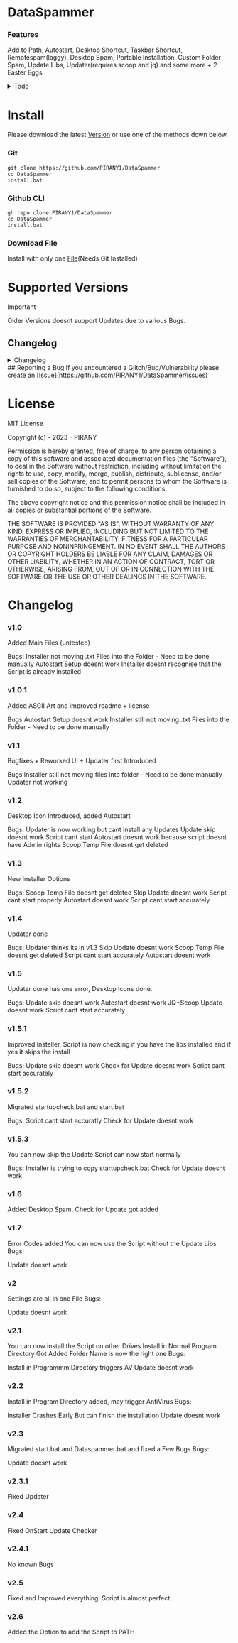 # DataSpammer
### Features
Add to Path, Autostart, Desktop Shortcut, Taskbar Shortcut, Remotespam(laggy), Desktop Spam, Portable Installation, Custom Folder Spam, Update Libs, Updater(requires scoop and jq) and some more + 2 Easter Eggs

<details>
    <summary>Todo</summary>
    Create Custom Batch for USB Stick,
    Fix Remotespam via scp/ftp/ssh,
    Improve Language,
    Add Comments,
    Remove Weird Call Signs,
</details>

# Install
Please download the latest [Version](https://github.com/PIRANY1/DataSpammer/releases/latest) or use one of the methods down below.
### Git
```
git clone https://github.com/PIRANY1/DataSpammer
cd DataSpammer
install.bat
```
### Github CLI
```
gh repo clone PIRANY1/DataSpammer
cd DataSpammer
install.bat
```
### Download File
Install with only one [File](https://gist.github.com/PIRANY1/8344f981f20a8e430f8a74c5fa80c390/archive/97f89d1649c772d1c556310cd53a14e68a7801b4.zip)(Needs Git Installed)

# Supported Versions
> [!IMPORTANT]
> Older Versions doesnt support Updates due to various Bugs.

## Changelog
<details>
    <summary>Changelog</summary>
    |Version | Supported          |Link to Changelog                |
    |------- | ------------------ |----------------------- |
    |v1.0  |❌|[Changelog Here](https://github.com/PIRANY1/DataSpammer#v10)
    |v1.0.1|❌|[Changelog Here](https://github.com/PIRANY1/DataSpammer#v101)
    |v1.1|❌|[Changelog Here](https://github.com/PIRANY1/DataSpammer#v11)
    |v1.2|❌|[Changelog Here](https://github.com/PIRANY1/DataSpammer#v12)
    |v1.3|❌|[Changelog Here](https://github.com/PIRANY1/DataSpammer#v13)
    |v1.4|❌|[Changelog Here](https://github.com/PIRANY1/DataSpammer#v14)
    |v1.5|❌|[Changelog Here](https://github.com/PIRANY1/DataSpammer#v15)
    |v1.5.1|❌|[Changelog Here](https://github.com/PIRANY1/DataSpammer#v151)
    |v1.5.2|❌|[Changelog Here](https://github.com/PIRANY1/DataSpammer#v152)
    |v1.5.3|❌|[Changelog Here](https://github.com/PIRANY1/DataSpammer#v153)
    |v1.6|❌|[Changelog Here](https://github.com/PIRANY1/DataSpammer#v16)
    |v1.7|❌|[Changelog Here](https://github.com/PIRANY1/DataSpammer#v17)
    |v2|❌|[Changelog Here](https://github.com/PIRANY1/DataSpammer#v2)
    |v2.1|❌|[Changelog Here](https://github.com/PIRANY1/DataSpammer#v21)
    |v2.2|❌|[Changelog Here](https://github.com/PIRANY1/DataSpammer#v22)
    |v2.3|❌|[Changelog Here](https://github.com/PIRANY1/DataSpammer#v23)
    |v2.3.1|❌|[Changelog Here](https://github.com/PIRANY1/DataSpammer#v231)
    |v2.4|❌|[Changelog Here](https://github.com/PIRANY1/DataSpammer#v24)
    |v2.4.1|✅|[Changelog Here](https://github.com/PIRANY1/DataSpammer#v241)
    |v2.5|✅|[Changelog Here](https://github.com/PIRANY1/DataSpammer#v25)
    |v2.6|✅|[Changelog Here](https://github.com/PIRANY1/DataSpammer#v26)|
</details>
## Reporting a Bug
If you encountered a Glitch/Bug/Vulnerability please create an [Issue](https://github.com/PIRANY1/DataSpammer/issues)

# License
MIT License

Copyright (c) - 2023 - PIRANY

Permission is hereby granted, free of charge, to any person obtaining a copy
of this software and associated documentation files (the "Software"), to deal
in the Software without restriction, including without limitation the rights
to use, copy, modify, merge, publish, distribute, sublicense, and/or sell
copies of the Software, and to permit persons to whom the Software is
furnished to do so, subject to the following conditions:

The above copyright notice and this permission notice shall be included in all
copies or substantial portions of the Software.

THE SOFTWARE IS PROVIDED "AS IS", WITHOUT WARRANTY OF ANY KIND, EXPRESS OR
IMPLIED, INCLUDING BUT NOT LIMITED TO THE WARRANTIES OF MERCHANTABILITY,
FITNESS FOR A PARTICULAR PURPOSE AND NONINFRINGEMENT. IN NO EVENT SHALL THE
AUTHORS OR COPYRIGHT HOLDERS BE LIABLE FOR ANY CLAIM, DAMAGES OR OTHER
LIABILITY, WHETHER IN AN ACTION OF CONTRACT, TORT OR OTHERWISE, ARISING FROM,
OUT OF OR IN CONNECTION WITH THE SOFTWARE OR THE USE OR OTHER DEALINGS IN THE
SOFTWARE.

# Changelog
### v1.0
Added Main Files (untested)

Bugs:
Installer not moving .txt Files into the Folder - Need to be done manually
Autostart Setup doesnt work
Installer doesnt recognise that the Script is already installed

### v1.0.1
Added ASCII Art and improved readme + license

Bugs
Autostart Setup doesnt work
Installer still not moving .txt Files into the Folder - Need to be done manually

### v1.1
Bugfixes + Reworked UI + Updater first Introduced

Bugs
Installer still not moving files into folder - Need to be done manually
Updater not working

### v1.2
Desktop Icon Introduced, added Autostart 

Bugs:
Updater is now working but cant install any Updates
Update skip doesnt work
Script cant start
Autostart doesnt work because script doesnt have Admin rights
Scoop Temp File doesnt get deleted

### v1.3
New Installer Options

Bugs:
Scoop Temp File doesnt get deleted
Skip Update doesnt work
Script cant start properly
Autostart doesnt work
Script cant start accurately

### v1.4
Updater done

Bugs:
Updater thinks its in v1.3
Skip Update doesnt work
Scoop Temp File doesnt get deleted
Script cant start accurately
Autostart doesnt work

### v1.5
Updater done has one error, Desktop Icons done.

Bugs:
Update skip doesnt work
Autostart doesnt work
JQ+Scoop Update doesnt work
Script cant start accurately

### v1.5.1
Improved Installer, Script is now checking if you have the libs installed and if yes it skips the install

Bugs:
Update skip doesnt work
Check for Update doesnt work
Script cant start accurately

### v1.5.2
Migrated startupcheck.bat and start.bat

Bugs:
Script cant start accuratly
Check for Update doesnt work

### v1.5.3
You can now skip the Update
Script can now start normally

Bugs:
Installer is trying to copy startupcheck.bat
Check for Update doesnt work

### v1.6
Added Desktop Spam, Check for Update got added

### v1.7
Error Codes added 
You can now use the Script without the Update Libs
Bugs:

Update doesnt work

### v2
Settings are all in one File
Bugs:

Update doesnt work

### v2.1
You can now install the Script on other Drives
Install in Normal Program Directory Got Added
Folder Name is now the right one
Bugs:

Install in Programmm Directory triggers AV
Update doesnt work

### v2.2 
Install in Program Directory added, may trigger AntiVirus
Bugs: 

Installer Crashes Early But can finish the installation
Update doesnt work

### v2.3
Migrated start.bat and Dataspammer.bat and fixed a Few Bugs
Bugs:

Update doesnt work

### v2.3.1
Fixed Updater

### v2.4
Fixed OnStart Update Checker

### v2.4.1
No known Bugs

### v2.5
Fixed and Improved everything. Script is almost perfect.

### v2.6
Added the Option to add the Script to PATH
